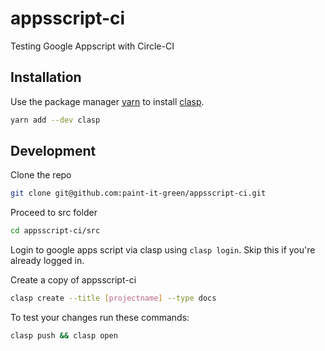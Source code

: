 # appsscript-ci

Testing Google Appscript with Circle-CI

## Installation

Use the package manager [yarn](https://yarnpkg.com/lang/en/) to install [clasp](https://github.com/google/clasp).

```bash
yarn add --dev clasp
```

## Development

Clone the repo

```bash
git clone git@github.com:paint-it-green/appsscript-ci.git
```

Proceed to src folder

```bash
cd appsscript-ci/src
```

Login to google apps script via clasp using `clasp login`. Skip this if you're already logged in.

Create a copy of appsscript-ci

```bash
clasp create --title [projectname] --type docs
```

To test your changes run these commands:


```bash
clasp push && clasp open
```